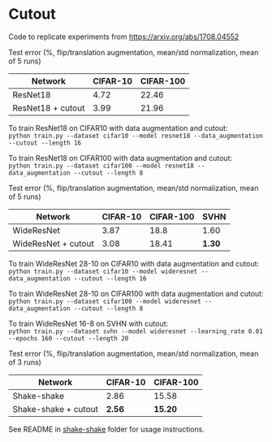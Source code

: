 # Cutout
Code to replicate experiments from https://arxiv.org/abs/1708.04552

Test error (%, flip/translation augmentation, mean/std normalization, mean of 5 runs) 

| **Network** | **CIFAR-10** | **CIFAR-100** |
| ----------- | ------------ | ------------- |
| ResNet18 | 4.72 | 22.46 |
| ResNet18 + cutout | 3.99 | 21.96 |  

To train ResNet18 on CIFAR10 with data augmentation and cutout:    
`python train.py --dataset cifar10 --model resnet18 --data_augmentation --cutout --length 16`

To train ResNet18 on CIFAR100 with data augmentation and cutout:  
`python train.py --dataset cifar100 --model resnet18 --data_augmentation --cutout --length 8`

Test error (%, flip/translation augmentation, mean/std normalization, mean of 5 runs)  

| **Network** | **CIFAR-10** | **CIFAR-100** | **SVHN** |
| ------- | -------- | --------- | ----------|
| WideResNet | 3.87 | 18.8 | 1.60 |
| WideResNet + cutout | 3.08 | 18.41 | **1.30** |

To train WideResNet 28-10 on CIFAR10 with data augmentation and cutout:    
`python train.py --dataset cifar10 --model wideresnet --data_augmentation --cutout --length 16`

To train WideResNet 28-10 on CIFAR100 with data augmentation and cutout:  
`python train.py --dataset cifar100 --model wideresnet --data_augmentation --cutout --length 8`

To train WideResNet 16-8 on SVHN with cutout:  
`python train.py --dataset svhn --model wideresnet --learning_rate 0.01 --epochs 160 --cutout --length 20`

Test error (%, flip/translation augmentation, mean/std normalization, mean of 3 runs)  

| **Network** | **CIFAR-10** | **CIFAR-100** |
| ------- | -------- | --------- |
| Shake-shake | 2.86 | 15.58 |
| Shake-shake + cutout | **2.56** | **15.20** |

See README in [shake-shake](https://github.com/uoguelph-mlrg/Cutout/tree/master/shake-shake) folder for usage instructions.
